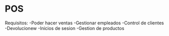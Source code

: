 # POS
Requisitos:
-Poder hacer ventas
-Gestionar empleados 
-Control de clientes
-Devolucionew
-Inicios de sesion 
-Gestion de productos
